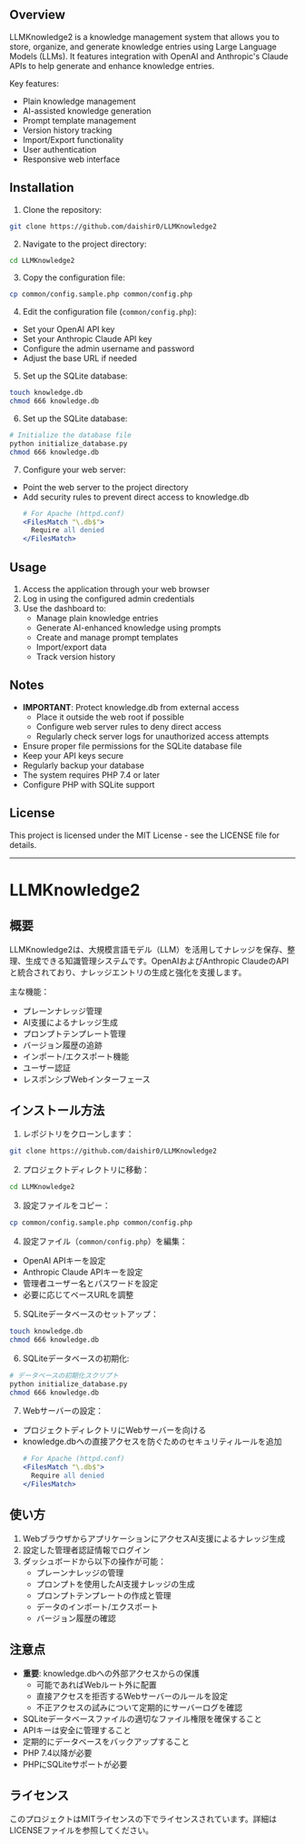 ## Overview
LLMKnowledge2 is a knowledge management system that allows you to store, organize, and generate knowledge entries using Large Language Models (LLMs). It features integration with OpenAI and Anthropic's Claude APIs to help generate and enhance knowledge entries.

Key features:
- Plain knowledge management
- AI-assisted knowledge generation
- Prompt template management
- Version history tracking
- Import/Export functionality
- User authentication
- Responsive web interface

## Installation
1. Clone the repository:
```bash
git clone https://github.com/daishir0/LLMKnowledge2
```

2. Navigate to the project directory:
```bash
cd LLMKnowledge2
```

3. Copy the configuration file:
```bash
cp common/config.sample.php common/config.php
```

4. Edit the configuration file (`common/config.php`):
- Set your OpenAI API key
- Set your Anthropic Claude API key
- Configure the admin username and password
- Adjust the base URL if needed

5. Set up the SQLite database:
```bash
touch knowledge.db
chmod 666 knowledge.db
```

6. Set up the SQLite database:
```bash
# Initialize the database file
python initialize_database.py
chmod 666 knowledge.db
```

7. Configure your web server:
- Point the web server to the project directory
- Add security rules to prevent direct access to knowledge.db
  ```apache
  # For Apache (httpd.conf)
  <FilesMatch "\.db$">
    Require all denied
  </FilesMatch>
  ```

## Usage
1. Access the application through your web browser
2. Log in using the configured admin credentials
3. Use the dashboard to:
   - Manage plain knowledge entries
   - Generate AI-enhanced knowledge using prompts
   - Create and manage prompt templates
   - Import/export data
   - Track version history

## Notes
- **IMPORTANT**: Protect knowledge.db from external access
  - Place it outside the web root if possible
  - Configure web server rules to deny direct access
  - Regularly check server logs for unauthorized access attempts
- Ensure proper file permissions for the SQLite database file
- Keep your API keys secure
- Regularly backup your database
- The system requires PHP 7.4 or later
- Configure PHP with SQLite support

## License
This project is licensed under the MIT License - see the LICENSE file for details.

---

# LLMKnowledge2
## 概要
LLMKnowledge2は、大規模言語モデル（LLM）を活用してナレッジを保存、整理、生成できる知識管理システムです。OpenAIおよびAnthropic ClaudeのAPIと統合されており、ナレッジエントリの生成と強化を支援します。

主な機能：
- プレーンナレッジ管理
- AI支援によるナレッジ生成
- プロンプトテンプレート管理
- バージョン履歴の追跡
- インポート/エクスポート機能
- ユーザー認証
- レスポンシブWebインターフェース

## インストール方法
1. レポジトリをクローンします：
```bash
git clone https://github.com/daishir0/LLMKnowledge2
```

2. プロジェクトディレクトリに移動：
```bash
cd LLMKnowledge2
```

3. 設定ファイルをコピー：
```bash
cp common/config.sample.php common/config.php
```

4. 設定ファイル（`common/config.php`）を編集：
- OpenAI APIキーを設定
- Anthropic Claude APIキーを設定
- 管理者ユーザー名とパスワードを設定
- 必要に応じてベースURLを調整

5. SQLiteデータベースのセットアップ：
```bash
touch knowledge.db
chmod 666 knowledge.db
```

6. SQLiteデータベースの初期化:
```bash
# データベースの初期化スクリプト
python initialize_database.py
chmod 666 knowledge.db
```

7. Webサーバーの設定：
- プロジェクトディレクトリにWebサーバーを向ける
- knowledge.dbへの直接アクセスを防ぐためのセキュリティルールを追加
  ```apache
  # For Apache (httpd.conf)
  <FilesMatch "\.db$">
    Require all denied
  </FilesMatch>
  ```

## 使い方
1. WebブラウザからアプリケーションにアクセスAI支援によるナレッジ生成
2. 設定した管理者認証情報でログイン
3. ダッシュボードから以下の操作が可能：
   - プレーンナレッジの管理
   - プロンプトを使用したAI支援ナレッジの生成
   - プロンプトテンプレートの作成と管理
   - データのインポート/エクスポート
   - バージョン履歴の確認

## 注意点
- **重要**: knowledge.dbへの外部アクセスからの保護
  - 可能であればWebルート外に配置
  - 直接アクセスを拒否するWebサーバーのルールを設定
  - 不正アクセスの試みについて定期的にサーバーログを確認
- SQLiteデータベースファイルの適切なファイル権限を確保すること
- APIキーは安全に管理すること
- 定期的にデータベースをバックアップすること
- PHP 7.4以降が必要
- PHPにSQLiteサポートが必要

## ライセンス
このプロジェクトはMITライセンスの下でライセンスされています。詳細はLICENSEファイルを参照してください。
